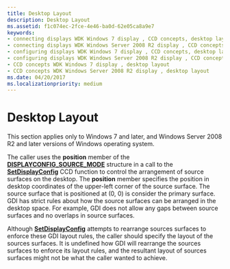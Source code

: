 ```yaml
---
title: Desktop Layout
description: Desktop Layout
ms.assetid: f1c074ec-2fce-4e46-ba0d-62e05ca8a9e7
keywords:
- connecting displays WDK Windows 7 display , CCD concepts, desktop layout
- connecting displays WDK Windows Server 2008 R2 display , CCD concepts, desktop layout
- configuring displays WDK Windows 7 display , CCD concepts, desktop layout
- configuring displays WDK Windows Server 2008 R2 display , CCD concepts, desktop layout
- CCD concepts WDK Windows 7 display , desktop layout
- CCD concepts WDK Windows Server 2008 R2 display , desktop layout
ms.date: 04/20/2017
ms.localizationpriority: medium
---
```


# Desktop Layout


This section applies only to Windows 7 and later, and Windows Server 2008 R2 and later versions of Windows operating system.

The caller uses the **position** member of the [**DISPLAYCONFIG\_SOURCE\_MODE**](https://msdn.microsoft.com/library/windows/hardware/ff553986) structure in a call to the [**SetDisplayConfig**](https://msdn.microsoft.com/library/windows/hardware/ff569533) CCD function to control the arrangement of source surfaces on the desktop. The **position** member specifies the position in desktop coordinates of the upper-left corner of the source surface. The source surface that is positioned at (0, 0) is consider the primary surface. GDI has strict rules about how the source surfaces can be arranged in the desktop space. For example, GDI does not allow any gaps between source surfaces and no overlaps in source surfaces.

Although [**SetDisplayConfig**](https://msdn.microsoft.com/library/windows/hardware/ff569533) attempts to rearrange sources surfaces to enforce these GDI layout rules, the caller should specify the layout of the sources surfaces. It is undefined how GDI will rearrange the sources surfaces to enforce its layout rules, and the resultant layout of sources surfaces might not be what the caller wanted to achieve.

 

 





